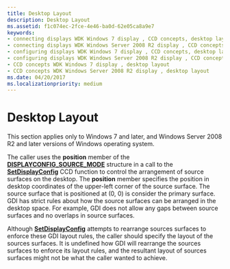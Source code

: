 ```yaml
---
title: Desktop Layout
description: Desktop Layout
ms.assetid: f1c074ec-2fce-4e46-ba0d-62e05ca8a9e7
keywords:
- connecting displays WDK Windows 7 display , CCD concepts, desktop layout
- connecting displays WDK Windows Server 2008 R2 display , CCD concepts, desktop layout
- configuring displays WDK Windows 7 display , CCD concepts, desktop layout
- configuring displays WDK Windows Server 2008 R2 display , CCD concepts, desktop layout
- CCD concepts WDK Windows 7 display , desktop layout
- CCD concepts WDK Windows Server 2008 R2 display , desktop layout
ms.date: 04/20/2017
ms.localizationpriority: medium
---
```


# Desktop Layout


This section applies only to Windows 7 and later, and Windows Server 2008 R2 and later versions of Windows operating system.

The caller uses the **position** member of the [**DISPLAYCONFIG\_SOURCE\_MODE**](https://msdn.microsoft.com/library/windows/hardware/ff553986) structure in a call to the [**SetDisplayConfig**](https://msdn.microsoft.com/library/windows/hardware/ff569533) CCD function to control the arrangement of source surfaces on the desktop. The **position** member specifies the position in desktop coordinates of the upper-left corner of the source surface. The source surface that is positioned at (0, 0) is consider the primary surface. GDI has strict rules about how the source surfaces can be arranged in the desktop space. For example, GDI does not allow any gaps between source surfaces and no overlaps in source surfaces.

Although [**SetDisplayConfig**](https://msdn.microsoft.com/library/windows/hardware/ff569533) attempts to rearrange sources surfaces to enforce these GDI layout rules, the caller should specify the layout of the sources surfaces. It is undefined how GDI will rearrange the sources surfaces to enforce its layout rules, and the resultant layout of sources surfaces might not be what the caller wanted to achieve.

 

 





